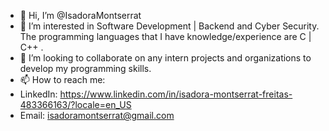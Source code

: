 - 👋 Hi, I’m @IsadoraMontserrat
- 👀 I’m interested in Software Development | Backend and Cyber Security. The programming languages that I have knowledge/experience are C | C++ .
- 💞️ I’m looking to collaborate on any intern projects and organizations to develop my programming skills.
- 📫 How to reach me:
- LinkedIn: https://www.linkedin.com/in/isadora-montserrat-freitas-483366163/?locale=en_US
- Email: isadoramontserrat@gmail.com

<!---
IsadoraMontserrat/IsadoraMontserrat is a ✨ special ✨ repository because its `README.md` (this file) appears on your GitHub profile.
You can click the Preview link to take a look at your changes.
--->
